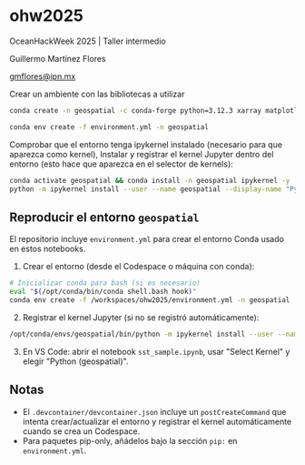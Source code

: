 # ohw2025
OceanHackWeek 2025 | Taller intermedio

Guillermo Martínez Flores

gmflores@ipn.mx

Crear un ambiente con las bibliotecas a utilizar
```bash
conda create -n geospatial -c conda-forge python=3.12.3 xarray matplotlib cartopy cmocean -y
```

```bash
conda env create -f environment.yml -n geospatial
```

Comprobar que el entorno tenga ipykernel instalado (necesario para que aparezca como kernel), Instalar y registrar el kernel Jupyter dentro del entorno (esto hace que aparezca en el selector de kernels):

```bash
conda activate geospatial && conda install -n geospatial ipykernel -y
python -m ipykernel install --user --name geospatial --display-name "Python (geospatial)"
```

## Reproducir el entorno `geospatial`

El repositorio incluye `environment.yml` para crear el entorno Conda usado en estos notebooks.

1. Crear el entorno (desde el Codespace o máquina con conda):

```bash
# Inicializar conda para bash (si es necesario)
eval "$(/opt/conda/bin/conda shell.bash hook)"
conda env create -f /workspaces/ohw2025/environment.yml -n geospatial || conda env update -f /workspaces/ohw2025/environment.yml -n geospatial
```

2. Registrar el kernel Jupyter (si no se registró automáticamente):

```bash
/opt/conda/envs/geospatial/bin/python -m ipykernel install --user --name geospatial --display-name "Python (geospatial)"
```

3. En VS Code: abrir el notebook `sst_sample.ipynb`, usar "Select Kernel" y elegir "Python (geospatial)".

## Notas
- El `.devcontainer/devcontainer.json` incluye un `postCreateCommand` que intenta crear/actualizar el entorno y registrar el kernel automáticamente cuando se crea un Codespace.
- Para paquetes pip-only, añádelos bajo la sección `pip:` en `environment.yml`.

